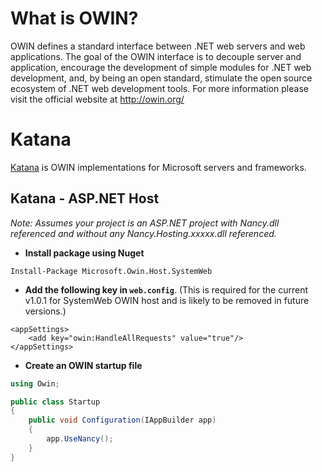 # What is OWIN?
OWIN defines a standard interface between .NET web servers and web applications. The goal of the OWIN interface is to decouple server and application, encourage the development of simple modules for .NET web development, and, by being an open standard, stimulate the open source ecosystem of .NET web development tools. For more information please visit the official website at http://owin.org/

# Katana
[Katana](http://katanaproject.codeplex.com/documentation) is OWIN implementations for Microsoft servers and frameworks.

## Katana - ASP.NET Host
*Note: Assumes your project is an ASP.NET project with Nancy.dll referenced and without any Nancy.Hosting.xxxxx.dll referenced.*

* **Install package using Nuget**
```
Install-Package Microsoft.Owin.Host.SystemWeb
```

* **Add the following key in `web.config`**. (This is required for the current v1.0.1 for SystemWeb OWIN host and is likely to be removed in future versions.)
```
<appSettings>
    <add key="owin:HandleAllRequests" value="true"/>
</appSettings>
```
* **Create an OWIN startup file**
```c#
using Owin;

public class Startup
{
    public void Configuration(IAppBuilder app)
    {
        app.UseNancy();
    }
}
```